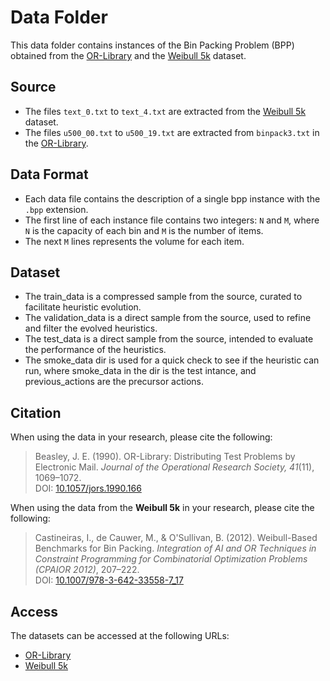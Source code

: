 # Data Folder

This data folder contains instances of the Bin Packing Problem (BPP) obtained from the [OR-Library](https://people.brunel.ac.uk/~mastjjb/jeb/orlib/files/) and the [Weibull 5k](https://www.researchgate.net/publication/235709548_Weibull-Based_Benchmarks_for_Bin_Packing) dataset.

## Source

- The files `text_0.txt` to `text_4.txt` are extracted from the [Weibull 5k](https://www.researchgate.net/publication/235709548_Weibull-Based_Benchmarks_for_Bin_Packing) dataset.  
- The files `u500_00.txt` to `u500_19.txt` are extracted from `binpack3.txt` in the [OR-Library](https://people.brunel.ac.uk/~mastjjb/jeb/orlib/files/).

## Data Format

- Each data file contains the description of a single bpp instance with the `.bpp` extension.
- The first line of each instance file contains two integers: `N` and `M`, where `N` is the capacity of each bin and `M` is the number of items.
- The next `M` lines represents the volume for each item.

## Dataset

- The train_data is a compressed sample from the source, curated to facilitate heuristic evolution.
- The validation_data is a direct sample from the source, used to refine and filter the evolved heuristics.
- The test_data is a direct sample from the source, intended to evaluate the performance of the heuristics.
- The smoke_data dir is used for a quick check to see if the heuristic can run, where smoke_data in the dir is the test intance, and previous_actions are the precursor actions.

## Citation  

When using the data in your research, please cite the following:  

> Beasley, J. E. (1990). OR-Library: Distributing Test Problems by Electronic Mail. *Journal of the Operational Research Society, 41*(11), 1069–1072.  
> DOI: [10.1057/jors.1990.166](https://doi.org/10.1057/jors.1990.166)  

When using the data from the **Weibull 5k** in your research, please cite the following:  

> Castineiras, I., de Cauwer, M., & O'Sullivan, B. (2012). Weibull-Based Benchmarks for Bin Packing. *Integration of AI and OR Techniques in Constraint Programming for Combinatorial Optimization Problems (CPAIOR 2012)*, 207–222.  
> DOI: [10.1007/978-3-642-33558-7_17](https://doi.org/10.1007/978-3-642-33558-7_17)  

## Access  

The datasets can be accessed at the following URLs:  
- [OR-Library](https://people.brunel.ac.uk/~mastjjb/jeb/orlib/files/)  
- [Weibull 5k](https://www.researchgate.net/publication/235709548_Weibull-Based_Benchmarks_for_Bin_Packing)
